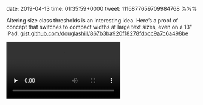 date: 2019-04-13
time: 01:35:59+0000
tweet: 1116877659709984768
%%%

Altering size class thresholds is an interesting idea. Here’s a proof of concept that switches to compact widths at large text sizes, even on a 13" iPad. [gist.github.com/douglashill/867b3ba920f18278fdbcc9a7c6a498be](https://gist.github.com/douglashill/867b3ba920f18278fdbcc9a7c6a498be)

<video src="XEYcPeGaYIq2BO5E.mp4" controls preload="none" />
